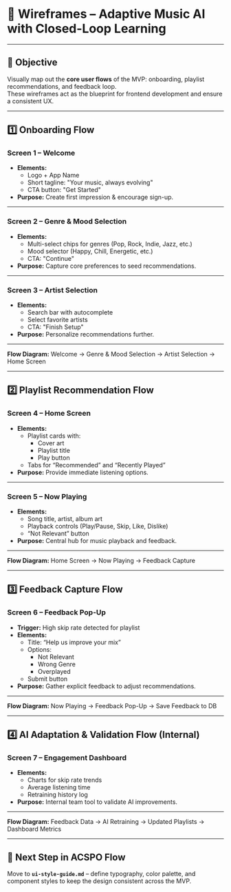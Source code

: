 # 🎨 Wireframes – Adaptive Music AI with Closed-Loop Learning

---

## 🎯 Objective
Visually map out the **core user flows** of the MVP: onboarding, playlist recommendations, and feedback loop.  
These wireframes act as the blueprint for frontend development and ensure a consistent UX.

---

## 1️⃣ Onboarding Flow

### Screen 1 – Welcome
- **Elements:**
  - Logo + App Name
  - Short tagline: "Your music, always evolving"
  - CTA button: "Get Started"
- **Purpose:** Create first impression & encourage sign-up.

---

### Screen 2 – Genre & Mood Selection
- **Elements:**
  - Multi-select chips for genres (Pop, Rock, Indie, Jazz, etc.)
  - Mood selector (Happy, Chill, Energetic, etc.)
  - CTA: "Continue"
- **Purpose:** Capture core preferences to seed recommendations.

---

### Screen 3 – Artist Selection
- **Elements:**
  - Search bar with autocomplete
  - Select favorite artists
  - CTA: "Finish Setup"
- **Purpose:** Personalize recommendations further.

---

**Flow Diagram:**
Welcome → Genre & Mood Selection → Artist Selection → Home Screen


---

## 2️⃣ Playlist Recommendation Flow

### Screen 4 – Home Screen
- **Elements:**
  - Playlist cards with:
    - Cover art
    - Playlist title
    - Play button
  - Tabs for “Recommended” and “Recently Played”
- **Purpose:** Provide immediate listening options.

---

### Screen 5 – Now Playing
- **Elements:**
  - Song title, artist, album art
  - Playback controls (Play/Pause, Skip, Like, Dislike)
  - “Not Relevant” button
- **Purpose:** Central hub for music playback and feedback.

---

**Flow Diagram:**
Home Screen → Now Playing → Feedback Capture


---

## 3️⃣ Feedback Capture Flow

### Screen 6 – Feedback Pop-Up
- **Trigger:** High skip rate detected for playlist
- **Elements:**
  - Title: “Help us improve your mix”
  - Options:
    - Not Relevant
    - Wrong Genre
    - Overplayed
  - Submit button
- **Purpose:** Gather explicit feedback to adjust recommendations.

---

**Flow Diagram:**
Now Playing → Feedback Pop-Up → Save Feedback to DB



---

## 4️⃣ AI Adaptation & Validation Flow (Internal)

### Screen 7 – Engagement Dashboard
- **Elements:**
  - Charts for skip rate trends
  - Average listening time
  - Retraining history log
- **Purpose:** Internal team tool to validate AI improvements.

---

**Flow Diagram:**
Feedback Data → AI Retraining → Updated Playlists → Dashboard Metrics


---

## 📌 Next Step in ACSPO Flow
Move to **`ui-style-guide.md`** – define typography, color palette, and component styles to keep the design consistent across the MVP.

